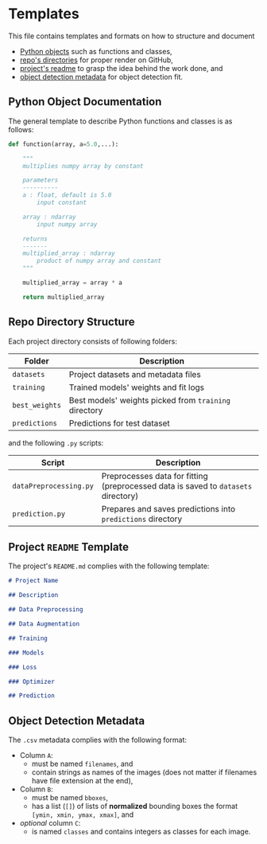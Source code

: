 # Templates

This file contains templates and formats on how to structure and document

- [Python objects](#python-object-documentation) such as functions and classes,
- [repo's directories](#repo-directory-structure) for proper render on GitHub,
- [project's readme](#project-readme-template) to grasp the idea behind
  the work done, and
- [object detection metadata](#object-detection-metadata) for object detection
  fit.

## Python Object Documentation

The general template to describe Python functions and classes is as follows:

```py
def function(array, a=5.0,...):

    """
    multiplies numpy array by constant

    parameters
    ----------
    a : float, default is 5.0
        input constant

    array : ndarray
        input numpy array

    returns
    -------
    multiplied_array : ndarray
        product of numpy array and constant
    """

    multiplied_array = array * a

    return multiplied_array
```

## Repo Directory Structure

Each project directory consists of following folders:

| Folder         | Description                                           |
| -------------- | ----------------------------------------------------- |
| `datasets`     | Project datasets and metadata files                   |
| `training`     | Trained models' weights and fit logs                  |
| `best_weights` | Best models' weights picked from `training` directory |
| `predictions`  | Predictions for test dataset                          |

and the following `.py` scripts:

| Script                 | Description                                                                        |
| ---------------------- | ---------------------------------------------------------------------------------- |
| `dataPreprocessing.py` | Preprocesses data for fitting (preprocessed data is saved to `datasets` directory) |
| `prediction.py`        | Prepares and saves predictions into `predictions` directory                        |

## Project `README` Template

The project's `README.md` complies with the following template:

```md
# Project Name

## Description

## Data Preprocessing

## Data Augmentation

## Training

### Models

### Loss

### Optimizer

## Prediction
```

## Object Detection Metadata

The `.csv` metadata complies with the following format:

- Column `A`:
  - must be named `filenames`, and
  - contain strings as names of the images (does not matter if filenames have file extension at the end),
- Column `B`:
  - must be named `bboxes`,
  - has a list (`[]`) of lists of **normalized** bounding boxes the format `[ymin, xmin, ymax, xmax]`, and
- _optional_ column `C`:
  - is named `classes` and contains integers as classes for each image.
